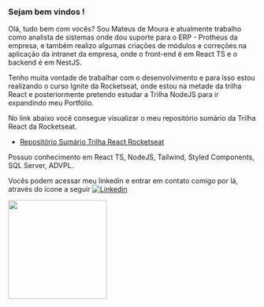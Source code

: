 ### Sejam bem vindos ! 

<p>Olá, tudo bem com vocês? Sou Mateus de Moura e atualmente trabalho como analista de sistemas onde dou suporte para o ERP - Protheus da empresa, e também realizo algumas criações de módulos e correções na aplicação da intranet da empresa, onde o front-end é em React TS e o backend é em NestJS.</p>

<p>Tenho muita vontade de trabalhar com o desenvolvimento e para isso estou realizando o curso Ignite da Rocketseat, onde estou na metade da trilha React e posteriormente pretendo estudar a Trilha NodeJS para ir expandindo meu Portfólio.</p>

<p>No link abaixo você consegue visualizar o meu repositório sumário da Trilha React da Rocketseat.</p>

* [Repositório Sumário Trilha React Rocketseat](https://github.com/MouraPragana/Trilha_Ignite_React)

<p>Possuo conhecimento em React TS, NodeJS, Tailwind, Styled Components, SQL Server, ADVPL.</p>

<p>Vocês podem acessar meu linkedin e entrar em contato comigo por lá, através do ícone a seguir <a href="https://www.linkedin.com/in/mateus-moura-pragana-bezerra-83828a12b/" rel="nofollow"><img src="https://camo.githubusercontent.com/6dc9828248fb64760c234f5b24c275a4912e9bb546c281d0c8e67cecb3381669/68747470733a2f2f696d672e736869656c64732e696f2f62616467652f2d4c696e6b6564496e2d626c75653f7374796c653d666c6174266c6f676f3d4c696e6b6564696e266c6f676f436f6c6f723d7768697465" alt="Linkedin" data-canonical-src="https://img.shields.io/badge/-LinkedIn-blue?style=flat&amp;logo=Linkedin&amp;logoColor=white" style="max-width:100%;"></a></p>

<p><img height="200px" align="left" src="https://github-readme-stats.vercel.app/api/top-langs/?username=MouraPragana&layout=compact&theme=dark&hide_border=true&cache_seconds=2000" /></p>

